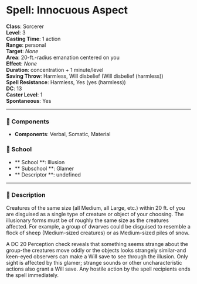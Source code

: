 
# Spell: Innocuous Aspect
**Class**: Sorcerer  
**Level**: 3  
**Casting Time**: 1 action  
**Range**: personal  
**Target**: _None_  
**Area**: 20-ft.-radius emanation centered on you  
**Effect**: _None_  
**Duration**: concentration + 1 minute/level  
**Saving Throw**: Harmless, Will disbelief (Will disbelief (harmless))  
**Spell Resistance**: Harmless, Yes (yes (harmless))  
**DC**: 13  
**Caster Level**: 1  
**Spontaneous**: Yes

---

### 🔮 Components
- **Components**: Verbal, Somatic, Material

### 🏫 School
- ** School **: Illusion
- ** Subschool **: Glamer
- ** Descriptor **: undefined
---

### 📜 Description
Creatures of the same size (all Medium, all Large, etc.) within 20 ft. of you are disguised as a single type of creature or object of your choosing. The illusionary forms must be of roughly the same size as the creatures affected. For example, a group of dwarves could be disguised to resemble a flock of sheep (Medium-sized creatures) or as Medium-sized piles of snow.

A DC 20 Perception check reveals that something seems strange about the group-the creatures move oddly or the objects looks strangely similar-and keen-eyed observers can make a Will save to see through the illusion. Only sight is affected by this glamer; strange sounds or other uncharacteristic actions also grant a Will save. Any hostile action by the spell recipients ends the spell immediately.
